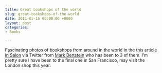 ```yaml
---
title: Great bookshops of the world
slug: great-bookshops-of-the-world
date: 2011-05-16 00:00:00 +0000
layout: post
categories: 
- Books

---
```

Fascinating photos of bookshops from around in the world in the [this article in Salon][salon] via Twitter from [Mark Bertstein][markbernstein] who has been to 3 of them. I'm pretty sure I have been to the final one in San Francisco, may visit the London shop this year.

[markbernstein]: http://www.markbernstein.org/ "Mark Bernstein Home Page"
[salon]: http://www.salon.com/life/feature/2011/05/15/trazzler_slide_show_beautiful_bookstores/slideshow.html
